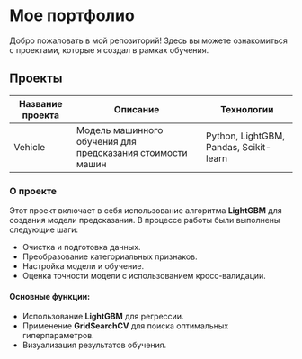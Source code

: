 # Мое портфолио

Добро пожаловать в мой репозиторий! Здесь вы можете ознакомиться с проектами, которые я создал в рамках обучения.

## Проекты

| Название проекта              | Описание                                      | Технологии           | 
|------------------------------|-----------------------------------------------|----------------------|
| Vehicle                | Модель машинного обучения для предсказания стоимости машин | Python, LightGBM, Pandas, Scikit-learn | 

### О проекте

Этот проект включает в себя использование алгоритма **LightGBM** для создания модели предсказания. В процессе работы были выполнены следующие шаги:

- Очистка и подготовка данных.
- Преобразование категориальных признаков.
- Настройка модели и обучение.
- Оценка точности модели с использованием кросс-валидации.

#### Основные функции:

- Использование **LightGBM** для регрессии.
- Применение **GridSearchCV** для поиска оптимальных гиперпараметров.
- Визуализация результатов обучения.


